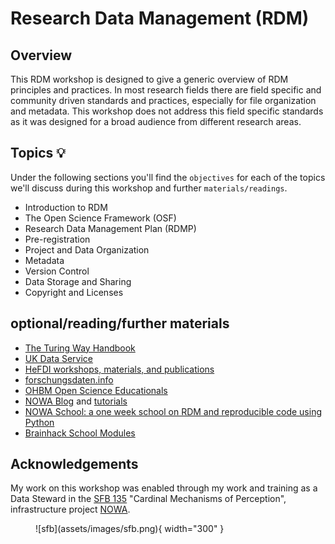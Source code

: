 # Research Data Management (RDM)

## Overview 

This RDM workshop is designed to give a generic overview of RDM principles and practices. In most research fields there are field specific and community driven standards and practices, especially for file organization and metadata. This workshop does not address this field specific standards as it was designed for a broad audience from different research areas. 

## Topics 💡

Under the following sections you'll find the `objectives` for each of the topics we'll discuss during this workshop and further `materials/readings`.

- Introduction to RDM 
- The Open Science Framework (OSF) 
- Research Data Management Plan (RDMP) 
- Pre-registration 
- Project and Data Organization 
- Metadata 
- Version Control 
- Data Storage and Sharing 
- Copyright and Licenses

## optional/reading/further materials

- [The Turing Way Handbook](https://the-turing-way.netlify.app/reproducible-research/rdm)
- [UK Data Service](https://ukdataservice.ac.uk/learning-hub/research-data-management/)
- [HeFDI workshops, materials, and publications](https://www.uni-marburg.de/en/hefdi/about-hefdi)
- [forschungsdaten.info](https://forschungsdaten.info/themen/informieren-und-planen/)
- [OHBM Open Science Educationals](UChvSitFvqGDeA1y7MJs4CGQ)
- [NOWA Blog](https://sfbs.pages.uni-marburg.de/sfb135/nowa/nowa.site/post/) and [tutorials](https://sfbs.pages.uni-marburg.de/sfb135/nowa/nowa.site/tutorial/)
- [NOWA School: a one week school on RDM and reproducible code using Python](https://julia-pfarr.gitlab.io/nowaschool)
- [Brainhack School Modules](https://school.brainhackmtl.org/modules/)

## Acknowledgements

My work on this workshop was enabled through my work and training as a Data Steward in the [SFB 135](https://www.sfb-perception.de/) "Cardinal Mechanisms of Perception", infrastructure project [NOWA](https://sfbs.pages.uni-marburg.de/sfb135/nowa/nowa.site/).

<figure markdown="span">
  ![sfb](assets/images/sfb.png){ width="300" }
</figure>
